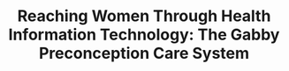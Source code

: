---
name: "Reaching Women Through Health Information Technology"
title: "Reaching Women Through Health Information Technology: The Gabby Preconception Care System"
project: null
event: "American Journal of Health Promotion, Vol. 27, No. sp3 (January/February 2013) pp. eS11-eS20"
authors:
- name: "Gardiner, P."
- name: "Hempstead, M."
- name: "Ring, L."
- name: "Bickmore, T."
- name: "Nyahkoon, L."
- name: "Tran, H."
- name: "Orlow, M."
- name: "Damus, K."
- name: "Jack, B."
year: 2013
resources: null
external_url: null
draft: false
---